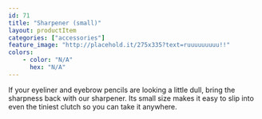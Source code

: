 ```yaml
---
id: 71
title: "Sharpener (small)"
layout: productItem
categories: ["accessories"]
feature_image: "http://placehold.it/275x335?text=ruuuuuuuuu!!"
colors:
    - color: "N/A"
      hex: "N/A"
---
```

If your eyeliner and eyebrow pencils are looking a little dull, bring the sharpness back with our sharpener. Its small size makes it easy to slip into even the tiniest clutch so you can take it anywhere.